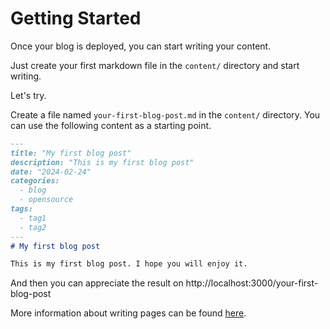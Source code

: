 # Getting Started

Once your blog is deployed, you can start writing your content.

Just create your first markdown file in the `content/` directory and start writing.

Let's try.

Create a file named `your-first-blog-post.md` in the `content/` directory.
You can use the following content as a starting point. 

```markdown
---
title: "My first blog post"
description: "This is my first blog post"
date: "2024-02-24"
categories:
  - blog
  - opensource
tags:
  - tag1
  - tag2
---
# My first blog post

This is my first blog post. I hope you will enjoy it.
```

And then you can appreciate the result on http://localhost:3000/your-first-blog-post

More information about writing pages can be found [here](/content/writing-pages).
